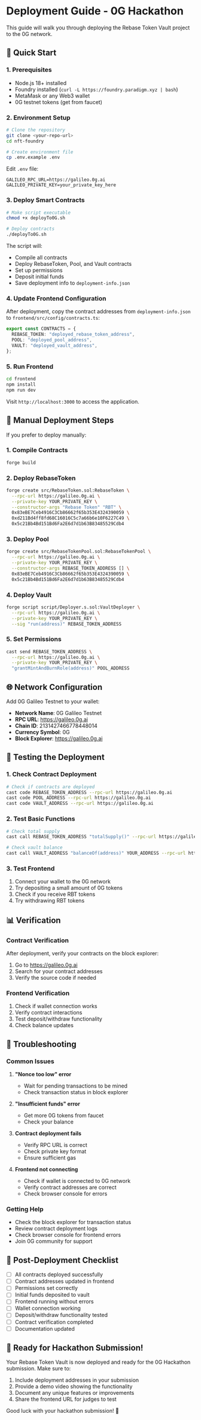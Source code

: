 # Deployment Guide - 0G Hackathon

This guide will walk you through deploying the Rebase Token Vault project to the 0G network.

## 🚀 Quick Start

### 1. Prerequisites
- Node.js 18+ installed
- Foundry installed (`curl -L https://foundry.paradigm.xyz | bash`)
- MetaMask or any Web3 wallet
- 0G testnet tokens (get from faucet)

### 2. Environment Setup
```bash
# Clone the repository
git clone <your-repo-url>
cd nft-foundry

# Create environment file
cp .env.example .env
```

Edit `.env` file:
```env
GALILEO_RPC_URL=https://galileo.0g.ai
GALILEO_PRIVATE_KEY=your_private_key_here
```

### 3. Deploy Smart Contracts
```bash
# Make script executable
chmod +x deployTo0G.sh

# Deploy contracts
./deployTo0G.sh
```

The script will:
- Compile all contracts
- Deploy RebaseToken, Pool, and Vault contracts
- Set up permissions
- Deposit initial funds
- Save deployment info to `deployment-info.json`

### 4. Update Frontend Configuration
After deployment, copy the contract addresses from `deployment-info.json` to `frontend/src/config/contracts.ts`:

```typescript
export const CONTRACTS = {
  REBASE_TOKEN: "deployed_rebase_token_address",
  POOL: "deployed_pool_address", 
  VAULT: "deployed_vault_address",
};
```

### 5. Run Frontend
```bash
cd frontend
npm install
npm run dev
```

Visit `http://localhost:3000` to access the application.

## 🔧 Manual Deployment Steps

If you prefer to deploy manually:

### 1. Compile Contracts
```bash
forge build
```

### 2. Deploy RebaseToken
```bash
forge create src/RebaseToken.sol:RebaseToken \
  --rpc-url https://galileo.0g.ai \
  --private-key YOUR_PRIVATE_KEY \
  --constructor-args "Rebase Token" "RBT" \
  0x83eBE7Ceb4916C3Cb86662f65b353E4324390059 \
  0xd211Bd4ff8fd68C16016C5c7a66b6e10F6227C49 \
  0x5c21Bb4Bd151Bd6Fa2E6d7d1b63B83485529Cdb4
```

### 3. Deploy Pool
```bash
forge create src/RebaseTokenPool.sol:RebaseTokenPool \
  --rpc-url https://galileo.0g.ai \
  --private-key YOUR_PRIVATE_KEY \
  --constructor-args REBASE_TOKEN_ADDRESS [] \
  0x83eBE7Ceb4916C3Cb86662f65b353E4324390059 \
  0x5c21Bb4Bd151Bd6Fa2E6d7d1b63B83485529Cdb4
```

### 4. Deploy Vault
```bash
forge script script/Deployer.s.sol:VaultDeployer \
  --rpc-url https://galileo.0g.ai \
  --private-key YOUR_PRIVATE_KEY \
  --sig "run(address)" REBASE_TOKEN_ADDRESS
```

### 5. Set Permissions
```bash
cast send REBASE_TOKEN_ADDRESS \
  --rpc-url https://galileo.0g.ai \
  --private-key YOUR_PRIVATE_KEY \
  "grantMintAndBurnRole(address)" POOL_ADDRESS
```

## 🌐 Network Configuration

Add 0G Galileo Testnet to your wallet:

- **Network Name**: 0G Galileo Testnet
- **RPC URL**: https://galileo.0g.ai
- **Chain ID**: 2131427466778448014
- **Currency Symbol**: 0G
- **Block Explorer**: https://galileo.0g.ai

## 🧪 Testing the Deployment

### 1. Check Contract Deployment
```bash
# Check if contracts are deployed
cast code REBASE_TOKEN_ADDRESS --rpc-url https://galileo.0g.ai
cast code POOL_ADDRESS --rpc-url https://galileo.0g.ai
cast code VAULT_ADDRESS --rpc-url https://galileo.0g.ai
```

### 2. Test Basic Functions
```bash
# Check total supply
cast call REBASE_TOKEN_ADDRESS "totalSupply()" --rpc-url https://galileo.0g.ai

# Check vault balance
cast call VAULT_ADDRESS "balanceOf(address)" YOUR_ADDRESS --rpc-url https://galileo.0g.ai
```

### 3. Test Frontend
1. Connect your wallet to the 0G network
2. Try depositing a small amount of 0G tokens
3. Check if you receive RBT tokens
4. Try withdrawing RBT tokens

## 📊 Verification

### Contract Verification
After deployment, verify your contracts on the block explorer:

1. Go to https://galileo.0g.ai
2. Search for your contract addresses
3. Verify the source code if needed

### Frontend Verification
1. Check if wallet connection works
2. Verify contract interactions
3. Test deposit/withdraw functionality
4. Check balance updates

## 🚨 Troubleshooting

### Common Issues

1. **"Nonce too low" error**
   - Wait for pending transactions to be mined
   - Check transaction status in block explorer

2. **"Insufficient funds" error**
   - Get more 0G tokens from faucet
   - Check your balance

3. **Contract deployment fails**
   - Verify RPC URL is correct
   - Check private key format
   - Ensure sufficient gas

4. **Frontend not connecting**
   - Check if wallet is connected to 0G network
   - Verify contract addresses are correct
   - Check browser console for errors

### Getting Help
- Check the block explorer for transaction status
- Review contract deployment logs
- Check browser console for frontend errors
- Join 0G community for support

## 📝 Post-Deployment Checklist

- [ ] All contracts deployed successfully
- [ ] Contract addresses updated in frontend
- [ ] Permissions set correctly
- [ ] Initial funds deposited to vault
- [ ] Frontend running without errors
- [ ] Wallet connection working
- [ ] Deposit/withdraw functionality tested
- [ ] Contract verification completed
- [ ] Documentation updated

## 🎉 Ready for Hackathon Submission!

Your Rebase Token Vault is now deployed and ready for the 0G Hackathon submission. Make sure to:

1. Include deployment addresses in your submission
2. Provide a demo video showing the functionality
3. Document any unique features or improvements
4. Share the frontend URL for judges to test

Good luck with your hackathon submission! 🚀 